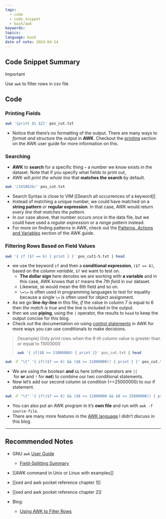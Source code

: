 ```yaml
---
tags:
  - code
  - code_snippet
  - bash/awk
keywords: 
topics: 
language: bash
date of note: 2024-04-24
---
```


## Code Snippet Summary

>[!important]
>Use `awk` to filter rows in csv file

## Code



### Printing Fields

```bash
awk '{print $1 $2}' pos_cut.txt
```

- Notice that there’s no formatting of the output. There are many ways to *format and structure* the output in **AWK**. Checkout the [printing](https://www.gnu.org/software/gawk/manual/gawk.html#Printing) section on the AWK user guide for more information on this.

### Searching

- **AWK** to **search** for a specific thing – a number we know exists in the dataset. Note that if you specify what fields to print out, 
- AWK will *print the whole line* that **matches the search** by default.

```bash
awk '/2410626/' pos_cut.txt
```

- Search Syntax is close to VIM [[Search all occurrences of a keyword]]
- Instead of matching a unique number, we could have matched on a **string pattern** or **regular expression**. In that case, AWK would return *every line that matches the pattern*. 
- In our case above, that number occurs once in the data file, but we could have used a *regular expression* or a *range pattern* instead. 
- For more on finding patterns in AWK, check out the [Patterns, Actions and Variables](https://www.gnu.org/software/gawk/manual/gawk.html#Patterns-and-Actions) section of the AWK guide.

### Filtering Rows Based on Field Values

```bash
awk '{ if ($7 == 6) { print } }' pos_cut1-5.txt | head
```

- we use the keyword `if` and then a **conditional expression**, `($7 == 6)`, based on the *column variable*, `$7` we want to test on. 
	- **The dollar sign** here denotes we are working with **a variable** and in this case, AWK knows that `$7` means the *7th field* in our dataset. 
	- Likewise, `$6` would mean the 6th field and so on. 
	- `\=\=` is often used in programming languages to test for equality because a single `\=` is often used for object assignment.
- As we go **line-by-line** in this file, *if* the value in column 7 is equal to 6 then *the match is true* and the line is included in the output. 
- then we use **piping**, using the `|` operator, the results to `head` to keep the output concise for this blog.
- Check out the documentation on using [control statements](https://www.gnu.org/software/gawk/manual/gawk.html#Statements) in AWK for more ways you can use conditionals to make decisions.

>[!example]
>Only print rows when the *8-th column* value is greater than or equal to 11000000
> ```bash
> awk '{ if($8 >= 11000000) { print }}' pos_cut.txt | head
> ```


```bash
awk -F "\t" '{ if(($7 == 6) && ($8 >= 11000000)) { print } }' pos_cut.txt | tail
```

- We are using the boolean **and** `&&` here (other operators are `||` for **or** and `!` for **not**) to combine our two conditional statements. 
- Now let’s add our second column `$8` condition (<=25000000) to our if statement.

```bash
awk -F "\t" '{ if(($7 == 6) && ($8 >= 11000000 && $8 <= 25000000)) { print } }' pos_cut.txt
```

- You can also put an AWK program in it’s **own file** and run with `awk -f source-file`. 
- There are many more features in the [AWK language](https://www.gnu.org/software/gawk/manual/gawk.html) I didn’t discuss in this blog.




-----------
##  Recommended Notes

- GNU `awk` [User Guide](https://www.gnu.org/software/gawk/manual/gawk.html#General-Introduction)
	- [Field-Splitting Summary](https://www.gnu.org/software/gawk/manual/gawk.html#Field_002dSplitting-Summary)

- [[AWK command in Unix or Linux with examples]]
- [[sed and awk pocket reference chapter 1]]
- [[sed and awk pocket reference chapter 2]]


- Blog: 
	- [Using AWK to Filter Rows](https://www.tim-dennis.com/data/tech/2016/08/09/using-awk-filter-rows.html)
